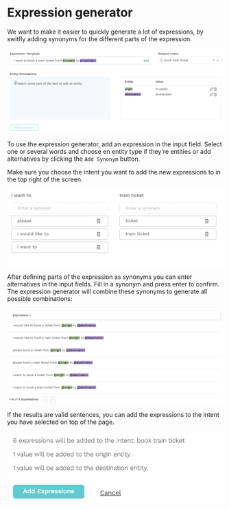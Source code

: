 # Expression generator

We want to make it easier to quickly generate a lot of expressions, by switfly adding synonyms for the different parts of the expression.

![](../.gitbook/assets/image%20%28233%29.png)

To use the expression generator, add an expression in the input field. Select one or several words and choose en entity type if they're entities or add alternatives by clicking the `Add Synonym` button.

Make sure you choose the intent you want to add the new expressions to in the top right of the screen.

![](../.gitbook/assets/image%20%2868%29.png)

After defining parts of the expression as synonyms you can enter alternatives in the input fields. Fill in a synonym and press enter to confirm. The expression generator will combine these synonyms to generate all possible combinations:

![](../.gitbook/assets/image%20%28139%29.png)

If the results are valid sentences, you can add the expressions to the intent you have selected on top of the page.

![](../.gitbook/assets/image%20%28153%29.png)

